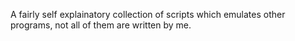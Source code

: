 A fairly self explainatory collection of scripts which emulates other programs, not all of them are written by me.